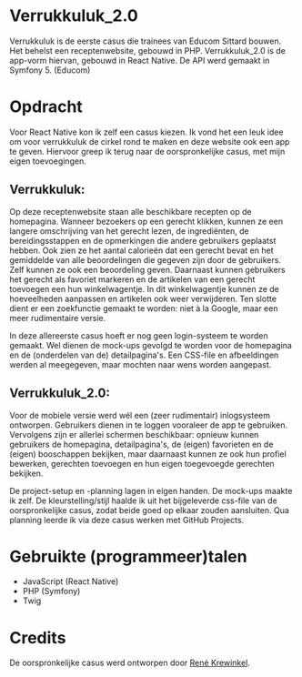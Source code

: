 # Verrukkuluk_2.0

Verrukkuluk is de eerste casus die trainees van Educom Sittard bouwen.
Het behelst een receptenwebsite, gebouwd in PHP.
Verrukkuluk_2.0 is de app-vorm hiervan, gebouwd in React Native.
De API werd gemaakt in Symfony 5. (Educom)

# Opdracht

Voor React Native kon ik zelf een casus kiezen.
Ik vond het een leuk idee om voor verrukkuluk de cirkel rond te maken en deze website ook een app te geven.
Hiervoor greep ik terug naar de oorspronkelijke casus, met mijn eigen toevoegingen.

## Verrukkuluk:

Op deze receptenwebsite staan alle beschikbare recepten op de homepagina.
Wanneer bezoekers op een gerecht klikken, kunnen ze een langere omschrijving van het gerecht lezen, de ingrediënten, de bereidingsstappen en de opmerkingen die andere gebruikers geplaatst hebben.
Ook zien ze het aantal calorieën dat een gerecht bevat en het gemiddelde van alle beoordelingen die gegeven zijn door de gebruikers.
Zelf kunnen ze ook een beoordeling geven.
Daarnaast kunnen gebruikers het gerecht als favoriet markeren en de artikelen van een gerecht toevoegen een hun winkelwagentje.
In dit winkelwagentje kunnen ze de hoeveelheden aanpassen en artikelen ook weer verwijderen.
Ten slotte dient er een zoekfunctie gemaakt te worden: niet à la Google, maar een meer rudimentaire versie.

In deze allereerste casus hoeft er nog geen login-systeem te worden gemaakt.
Wel dienen de mock-ups gevolgd te worden voor de homepagina en de (onderdelen van de) detailpagina's.
Een CSS-file en afbeeldingen werden al meegegeven, maar mochten naar wens worden aangepast.

## Verrukkuluk_2.0:

Voor de mobiele versie werd wél een (zeer rudimentair) inlogsysteem ontworpen.
Gebruikers dienen in te loggen vooraleer de app te gebruiken.
Vervolgens zijn er allerlei schermen beschikbaar: opnieuw kunnen gebruikers de homepagina, detailpagina's, de (eigen) favorieten en de (eigen) booschappen bekijken, maar daarnaast kunnen ze ook hun profiel bewerken, gerechten toevoegen en hun eigen toegevoegde gerechten bekijken.

De project-setup en -planning lagen in eigen handen.
De mock-ups maakte ik zelf. De kleurstelling/stijl haalde ik uit het bijgeleverde css-file van de oorspronkelijke casus, zodat beide goed op elkaar zouden aansluiten. Qua planning leerde ik via deze casus werken met GitHub Projects.

# Gebruikte (programmeer)talen

* JavaScript (React Native)
* PHP (Symfony)
* Twig

# Credits

De oorspronkelijke casus werd ontworpen door [René Krewinkel](https://github.com/ReneKrewinkel).
